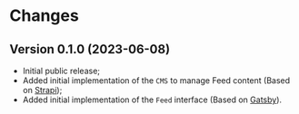 # Changes

## Version 0.1.0 (2023-06-08)

- Initial public release;
- Added initial implementation of the `CMS` to manage Feed content (Based on [Strapi](https://strapi.io/));
- Added initial implementation of the `Feed` interface (Based on [Gatsby](https://www.gatsbyjs.com/)).
